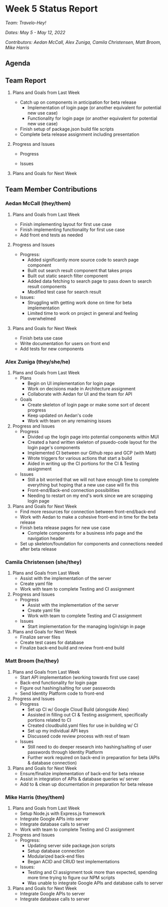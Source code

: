 # Week 5 Status Report
*Team: Travelo-Hey!*

*Dates: May 5 - May 12, 2022*

*Contributors: Aedan McCall, Alex Zuniga, Camila Christensen, Matt Broom, Mike Harris*

## Agenda


## Team Report
1. Plans and Goals from Last Week
    - Catch up on components in anticipation for beta release
        - Implementation of login page (or another equivalent for potential new use case)
        - Functionality for login page (or another equivalent for potential new use case)
    - Finish setup of package.json build file scripts
    - Complete beta release assignment including presentation
2. Progress and Issues
    - Progress
        
    - Issues
        
3. Plans and Goals for Next Week
    

## Team Member Contributions
### Aedan McCall (they/them)
1. Plans and Goals from Last Week
    - Finish implementing layout for first use case
    - Finish implementing functionality for first use case
    - Add front end tests as needed
2. Progress and Issues
    - Progress:
        - Added significantly more source code to search page component
        - Built out search result component that takes props
        - Built out static search filter component
        - Added data fetching to search page to pass down to search result components
        - Modified test case for search result
    - Issues:
        - Struggling with getting work done on time for beta implementation
        - Limited time to work on project in general and feeling overwhelmed

3. Plans and Goals for Next Week
    - Finish beta use case
    - Write documentation for users on front end
    - Add tests for new components


### Alex Zuniga (they/she/he)
1. Plans and Goals from Last Week
    - Plans
        - Begin on UI implementation for login page
        - Work on decisions made in Architecture assignment
        - Collaborate with Aedan for UI and the team for API
    - Goals
        - Create skeleton of login page or make some sort of decent progress
        - Keep updated on Aedan's code
        - Work with team on any remaining issues
2. Progress and Issues
    - Progress
        - Divided up the login page into potential components within MUI 
        - Created a hand written skeleton of psuedo-code layout for the login page's components 
        - Implemented CI between our Github repo and GCP (with Matt)
        - Wrote triggers for various actions that start a build 
        - Aided in writing up the CI portions for the CI & Testing assignment
    - Issues
        - Still a bit worried that we will not have enough time to complete everything but hoping that a new use case will fix this
        - Front-end/Back-end connection possibilities 
        - Needing to restart on my end's work since we are scrapping login page 
3. Plans and Goals for Next Week
    - Find more resources for connection between front-end/back-end
    - Work with Aedan to make a cohesive front-end in time for the beta release
    - Finish beta release pages for new use case 
        - Complete components for a business info page and the navigation header
    - Set up skeleton/foundation for components and connections needed after beta release 

### Camila Christensen (she/they)
1. Plans and Goals from Last Week
    - Assist with the implementation of the server
    - Create yaml file
    - Work with team to complete Testing and CI assignment
2. Progress and Issues
    - Progress
        - Assist with the implementation of the server
        - Create yaml file
        - Work with team to complete Testing and CI assignment
    - Issues
        - Start implementation for the managing login/sign in page
3. Plans and Goals for Next Week
    - Finalize server files
    - Create test cases for database
    - Finalize back-end build and review front-end build


### Matt Broom (he/they)
1. Plans and Goals from Last Week
    - Start API implementation (working towards first use case)
    - Back-end functionality for login page
    - Figure out hashing/salting for user passwords
    - Send Identity Platform code to front-end
2. Progress and Issues
    - Progress
        - Set up CI w/ Google Cloud Build (alongside Alex)
        - Assisted in filling out CI & Testing assignment, specifically portions related to CI
        - Created cloudbuild.yaml files for use in building w/ CI
        - Set up my individual API keys
        - Discussed code review process with rest of team
    - Issues
        - Still need to do deeper research into hashing/salting of user passwords through Identity Platform
        - Further work required on back-end in preparation for beta (APIs & database connection)
3. Plans and Goals for Next Week
    - Ensure/finalize implementation of back-end for beta release
    - Assist in integration of APIs & database queries w/ server
    - Add to & clean up documentation in preparation for beta release
    

### Mike Harris (they/them)
1. Plans and Goals from Last Week
    - Setup Node.js with Express.js framework
    - Integrate Google APIs into server
    - Integrate database calls to server
    - Work with team to complete Testing and CI assignment
2. Progress and Issues
    - Progress:
        - Updating server side package.json scripts
        - Setup database connection
        - Modularized back-end files
        - Began ACID and CRUD test implementations
    - Issues:
        - Testing and CI assignment took more than expected, spending more time trying to figure our NPM scripts
        - Was unable to integrate Google APIs and database calls to server
3. Plans and Goals for Next Week
    - Integrate Google APIs to server
    - Integrate database calls to server
